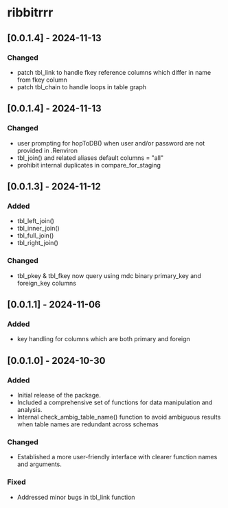 # ribbitrrr

## [0.0.1.4] - 2024-11-13
### Changed

- patch tbl_link to handle fkey reference columns which differ in name from fkey column
- patch tbl_chain to handle loops in table graph

## [0.0.1.4] - 2024-11-13
### Changed

- user prompting for hopToDB() when user and/or password are not provided in .Renviron
- tbl_join() and related aliases default columns = "all"
- prohibit internal duplicates in compare_for_staging

## [0.0.1.3] - 2024-11-12
### Added

- tbl_left_join()
- tbl_inner_join()
- tbl_full_join()
- tbl_right_join()

### Changed

- tbl_pkey & tbl_fkey now query using mdc binary primary_key and foreign_key columns

## [0.0.1.1] - 2024-11-06
### Added

- key handling for columns which are both primary and foreign

## [0.0.1.0] - 2024-10-30
### Added

- Initial release of the package.
- Included a comprehensive set of functions for data manipulation and analysis.
- Internal check_ambig_table_name() function to avoid ambiguous results when table names are redundant across schemas

### Changed

- Established a more user-friendly interface with clearer function names and arguments.

### Fixed

- Addressed minor bugs in tbl_link function
